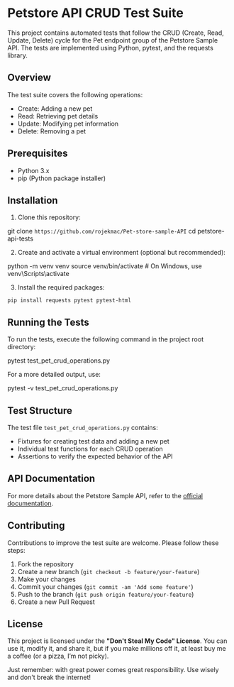 # Petstore API CRUD Test Suite

This project contains automated tests that follow the CRUD (Create, Read, Update, Delete) cycle for the Pet endpoint group of the Petstore Sample API. The tests are implemented using Python, pytest, and the requests library.

## Overview

The test suite covers the following operations:
- Create: Adding a new pet
- Read: Retrieving pet details
- Update: Modifying pet information
- Delete: Removing a pet

## Prerequisites

- Python 3.x
- pip (Python package installer)

## Installation

1. Clone this repository:

git clone ```https://github.com/rojekmac/Pet-store-sample-API```
cd petstore-api-tests


2. Create and activate a virtual environment (optional but recommended):

python -m venv venv
source venv/bin/activate # On Windows, use venv\Scripts\activate


3. Install the required packages:

```pip install requests pytest pytest-html```


## Running the Tests

To run the tests, execute the following command in the project root directory:

pytest test_pet_crud_operations.py

For a more detailed output, use:

pytest -v test_pet_crud_operations.py


## Test Structure

The test file `test_pet_crud_operations.py` contains:
- Fixtures for creating test data and adding a new pet
- Individual test functions for each CRUD operation
- Assertions to verify the expected behavior of the API

## API Documentation

For more details about the Petstore Sample API, refer to the [official documentation](https://petstoresampleapi.apimatic.dev/).

## Contributing

Contributions to improve the test suite are welcome. Please follow these steps:
1. Fork the repository
2. Create a new branch (`git checkout -b feature/your-feature`)
3. Make your changes
4. Commit your changes (`git commit -am 'Add some feature'`)
5. Push to the branch (`git push origin feature/your-feature`)
6. Create a new Pull Request

## License

This project is licensed under the **"Don't Steal My Code" License**. You can use it, modify it, and share it, but if you make millions off it, at least buy me a coffee (or a pizza, I’m not picky). 

Just remember: with great power comes great responsibility. Use wisely and don't break the internet!
